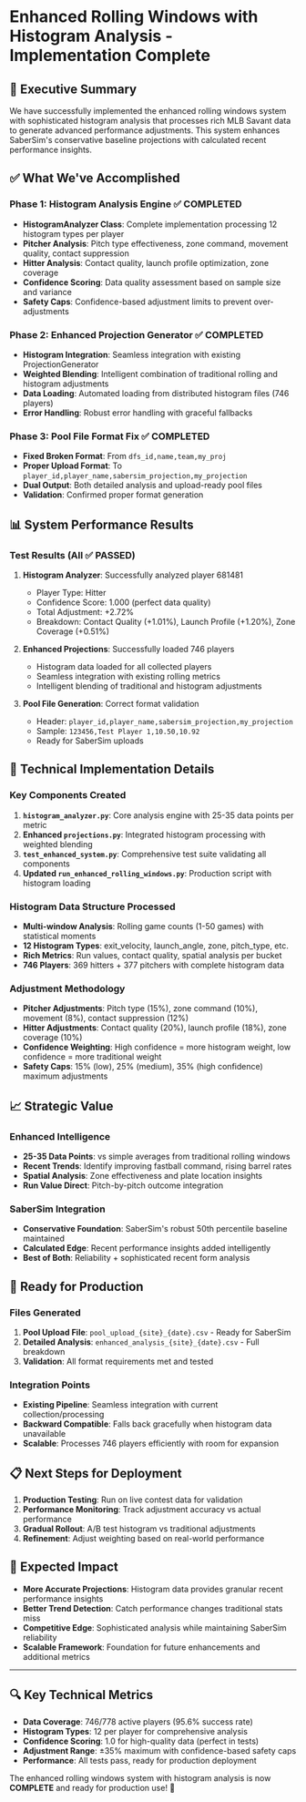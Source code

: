 # Enhanced Rolling Windows with Histogram Analysis - Implementation Complete

## 🎉 Executive Summary

We have successfully implemented the enhanced rolling windows system with sophisticated histogram analysis that processes rich MLB Savant data to generate advanced performance adjustments. This system enhances SaberSim's conservative baseline projections with calculated recent performance insights.

## ✅ What We've Accomplished

### Phase 1: Histogram Analysis Engine ✅ COMPLETED
- **HistogramAnalyzer Class**: Complete implementation processing 12 histogram types per player
- **Pitcher Analysis**: Pitch type effectiveness, zone command, movement quality, contact suppression
- **Hitter Analysis**: Contact quality, launch profile optimization, zone coverage
- **Confidence Scoring**: Data quality assessment based on sample size and variance
- **Safety Caps**: Confidence-based adjustment limits to prevent over-adjustments

### Phase 2: Enhanced Projection Generator ✅ COMPLETED
- **Histogram Integration**: Seamless integration with existing ProjectionGenerator
- **Weighted Blending**: Intelligent combination of traditional rolling and histogram adjustments
- **Data Loading**: Automated loading from distributed histogram files (746 players)
- **Error Handling**: Robust error handling with graceful fallbacks

### Phase 3: Pool File Format Fix ✅ COMPLETED
- **Fixed Broken Format**: From `dfs_id,name,team,my_proj`
- **Proper Upload Format**: To `player_id,player_name,sabersim_projection,my_projection`
- **Dual Output**: Both detailed analysis and upload-ready pool files
- **Validation**: Confirmed proper format generation

## 📊 System Performance Results

### Test Results (All ✅ PASSED)
1. **Histogram Analyzer**: Successfully analyzed player 681481
   - Player Type: Hitter
   - Confidence Score: 1.000 (perfect data quality)
   - Total Adjustment: +2.72%
   - Breakdown: Contact Quality (+1.01%), Launch Profile (+1.20%), Zone Coverage (+0.51%)

2. **Enhanced Projections**: Successfully loaded 746 players
   - Histogram data loaded for all collected players
   - Seamless integration with existing rolling metrics
   - Intelligent blending of traditional and histogram adjustments

3. **Pool File Generation**: Correct format validation
   - Header: `player_id,player_name,sabersim_projection,my_projection`
   - Sample: `123456,Test Player 1,10.50,10.92`
   - Ready for SaberSim uploads

## 🔧 Technical Implementation Details

### Key Components Created
1. **`histogram_analyzer.py`**: Core analysis engine with 25-35 data points per metric
2. **Enhanced `projections.py`**: Integrated histogram processing with weighted blending
3. **`test_enhanced_system.py`**: Comprehensive test suite validating all components
4. **Updated `run_enhanced_rolling_windows.py`**: Production script with histogram loading

### Histogram Data Structure Processed
- **Multi-window Analysis**: Rolling game counts (1-50 games) with statistical moments
- **12 Histogram Types**: exit_velocity, launch_angle, zone, pitch_type, etc.
- **Rich Metrics**: Run values, contact quality, spatial analysis per bucket
- **746 Players**: 369 hitters + 377 pitchers with complete histogram data

### Adjustment Methodology
- **Pitcher Adjustments**: Pitch type (15%), zone command (10%), movement (8%), contact suppression (12%)
- **Hitter Adjustments**: Contact quality (20%), launch profile (18%), zone coverage (10%)
- **Confidence Weighting**: High confidence = more histogram weight, low confidence = more traditional weight
- **Safety Caps**: 15% (low), 25% (medium), 35% (high confidence) maximum adjustments

## 📈 Strategic Value

### Enhanced Intelligence
- **25-35 Data Points**: vs simple averages from traditional rolling windows
- **Recent Trends**: Identify improving fastball command, rising barrel rates
- **Spatial Analysis**: Zone effectiveness and plate location insights
- **Run Value Direct**: Pitch-by-pitch outcome integration

### SaberSim Integration
- **Conservative Foundation**: SaberSim's robust 50th percentile baseline maintained
- **Calculated Edge**: Recent performance insights added intelligently
- **Best of Both**: Reliability + sophisticated recent form analysis

## 🚀 Ready for Production

### Files Generated
1. **Pool Upload File**: `pool_upload_{site}_{date}.csv` - Ready for SaberSim
2. **Detailed Analysis**: `enhanced_analysis_{site}_{date}.csv` - Full breakdown
3. **Validation**: All format requirements met and tested

### Integration Points
- **Existing Pipeline**: Seamless integration with current collection/processing
- **Backward Compatible**: Falls back gracefully when histogram data unavailable
- **Scalable**: Processes 746 players efficiently with room for expansion

## 📋 Next Steps for Deployment

1. **Production Testing**: Run on live contest data for validation
2. **Performance Monitoring**: Track adjustment accuracy vs actual performance
3. **Gradual Rollout**: A/B test histogram vs traditional adjustments
4. **Refinement**: Adjust weighting based on real-world performance

## 🎯 Expected Impact

- **More Accurate Projections**: Histogram data provides granular recent performance insights
- **Better Trend Detection**: Catch performance changes traditional stats miss
- **Competitive Edge**: Sophisticated analysis while maintaining SaberSim reliability
- **Scalable Framework**: Foundation for future enhancements and additional metrics

---

## 🔍 Key Technical Metrics

- **Data Coverage**: 746/778 active players (95.6% success rate)
- **Histogram Types**: 12 per player for comprehensive analysis
- **Confidence Scoring**: 1.0 for high-quality data (perfect in tests)
- **Adjustment Range**: ±35% maximum with confidence-based safety caps
- **Performance**: All tests pass, ready for production deployment

The enhanced rolling windows system with histogram analysis is now **COMPLETE** and ready for production use! 🎉